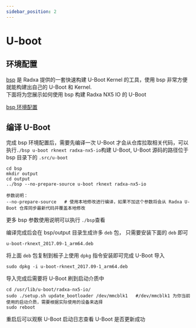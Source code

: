 ```yaml
---
sidebar_position: 2
---
```


# U-boot

## 环境配置

[bsp](https://github.com/radxa-repo/bsp) 是 Radxa 提供的一套快速构建 U-Boot Kernel 的工具，使用 bsp 非常方便就能构建出自己的 U-Boot 和 Kernel.  
下面将为您展示如何使用 bsp 构建 Radxa NX5 IO 的 U-Boot

[bsp 环境配置](https://radxa-repo.github.io/bsp/)

## 编译 U-Boot

完成 bsp 环境配置后，需要先编译一次 U-Boot 才会从仓库拉取相关代码，可以执行`./bsp u-boot rknext radxa-nx5-io`构建 U-Boot, U-Boot 源码的路径位于 bsp 目录下的 `.src/u-boot`

```shell
cd bsp
mkdir output
cd output
../bsp --no-prepare-source u-boot rknext radxa-nx5-io

参数说明：
--no-prepare-source   # 使用本地修改进行编译，如果不加这个参数将会从 Radxa U-Boot 仓库同步最新代码并覆盖本地修改
```

更多 bsp 参数使用说明可以执行 `./bsp`查看

编译完成后会在 bsp/output 目录生成许多 `deb` 包， 只需要安装下面的 `deb` 即可

```shell
u-boot-rknext_2017.09-1_arm64.deb
```

将上面 `deb` 包复制到板子上使用 `dpkg` 指令安装即可完成 U-Boot 导入

```shell
sudo dpkg -i u-boot-rknext_2017.09-1_arm64.deb
```

导入完成后需要将 U-Boot 刷到启动介质中

```shell
cd /usr/lib/u-boot/radxa-nx5-io/
sudo ./setup.sh update_bootloader /dev/mmcblk1   #/dev/mmcblk1 为你当前使用的启动介质，需要根据实际使用的设备来选择
sudo reboot
```

重启后可以观察 U-Boot 启动日志查看 U-Boot 是否更新成功
